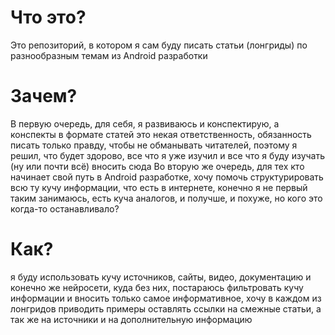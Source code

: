 # Что это?
Это репозиторий, в котором я сам буду писать статьи (лонгриды) по разнообразным темам из Android разработки

# Зачем?
В первую очередь, для себя, я развиваюсь и конспектирую, а конспекты в формате статей это некая ответственность, обязанность писать только правду, чтобы не обманывать читателей, поэтому я решил, что будет здорово, все что я уже изучил и все что я буду изучать (ну или почти всё) вносить сюда
Во вторую же очередь, для тех кто начинает свой путь в Android разработке, хочу помочь структурировать всю ту кучу информации, что есть в интернете, конечно я не первый таким занимаюсь, есть куча аналогов, и получше, и похуже, но кого это когда-то останавливало?

# Как?
я буду использовать кучу источников, сайты, видео, документацию и конечно же нейросети, куда без них, постараюсь фильтровать кучу информации и вносить только самое информативное, хочу в каждом из лонгридов приводить примеры оставлять ссылки на смежные статьи, а так же на источники и на дополнительную информацию

